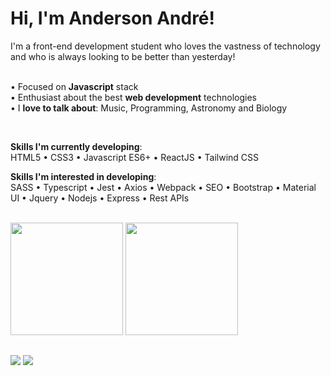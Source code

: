<h1>Hi, I'm Anderson André!</h1>

I'm a front-end development student who loves the vastness of technology and who is always looking to be better than yesterday!

<br/>• Focused on **Javascript** stack
<br/>• Enthusiast about the best **web development** technologies
<br/>• I **love to talk about**: Music, Programming, Astronomy and Biology

</br>

**Skills I'm currently developing**:</br>
HTML5 • CSS3 • Javascript ES6+ • ReactJS • Tailwind CSS

**Skills I'm interested in developing**:</br>
SASS • Typescript • Jest • Axios • Webpack • SEO • Bootstrap • Material UI • Jquery • Nodejs • Express • Rest APIs

</br>

<div>
 <a href="https://github.com/Anderson-Andre-P"></a>
  <img height="180em" src="https://github-readme-stats.vercel.app/api?username=Anderson-Andre-P&show_icons=true&theme=dark&include_all_commits=true&count_private=true"/>
  <img height="180em" src="https://github-readme-stats.vercel.app/api/top-langs/?username=Anderson-Andre-P&layout=compact&langs_count=7&theme=dark"/>
</div>
 
<!-- <div style="display: inline_block"><br>
  <img align="center" alt="HTML" height="30" width="40" src="https://cdn.jsdelivr.net/gh/devicons/devicon/icons/html5/html5-original.svg">
  <img align="center" alt="CSS" height="30" width="40" src="https://cdn.jsdelivr.net/gh/devicons/devicon/icons/css3/css3-original.svg">
  <img align="center" alt="Tailwind" height="30" width="40" src="https://cdn.jsdelivr.net/gh/devicons/devicon/icons/tailwindcss/tailwindcss-plain.svg">
  <img align="center" alt="Javascript" height="30" width="40" src="https://cdn.jsdelivr.net/gh/devicons/devicon/icons/javascript/javascript-original.svg">
  <img align="center" alt="Python" height="30" width="40" src="https://cdn.jsdelivr.net/gh/devicons/devicon/icons/python/python-original.svg">
  <img align="center" alt="Django" height="30" width="40" src="https://cdn.jsdelivr.net/gh/devicons/devicon/icons/django/django-original.svg">
</div>
  -->
 ##
 
 <div> 
  <a href = "mailto:andreandersoncaue.e@gmail.com"><img src="https://img.shields.io/badge/-Gmail-%23333?style=for-the-badge&logo=gmail&logoColor=white" target="_blank"></a>
  <a href="https://www.linkedin.com/in/anderson-andre-pereira/" target="_blank"><img src="https://img.shields.io/badge/-LinkedIn-%230077B5?style=for-the-badge&logo=linkedin&logoColor=white" target="_blank"></a> 
 
<!-- ![Snake animation](https://github.com/Anderson-Andre-P/Anderson-Andre-P/blob/output/github-contribution-grid-snake.svg) -->
 
</div>

 
